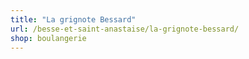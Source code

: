 ```yaml
---
title: "La grignote Bessard"
url: /besse-et-saint-anastaise/la-grignote-bessard/
shop: boulangerie
---
```

